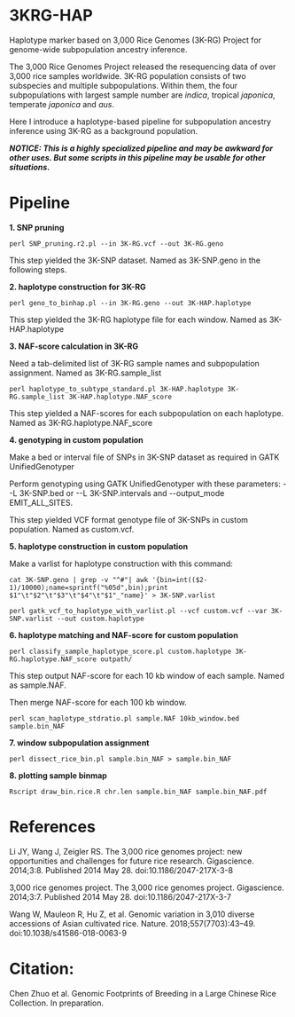 # 3KRG-HAP

Haplotype marker based on 3,000 Rice Genomes (3K-RG) Project for genome-wide subpopulation ancestry inference.

The 3,000 Rice Genomes Project released the resequencing data of over 3,000 rice samples worldwide. 3K-RG population consists of two subspecies and multiple subpopulations. Within them, the four subpopulations with largest sample number are *indica*, tropical *japonica*, temperate *japonica* and *aus*.

Here I introduce a haplotype-based pipeline for subpopulation ancestry inference using 3K-RG as a background population.

***NOTICE: This is a highly specialized pipeline and may be awkward for other uses. But some scripts in this pipeline may be usable for other situations.***


# Pipeline


**1. SNP pruning**

`perl SNP_pruning.r2.pl --in 3K-RG.vcf --out 3K-RG.geno`

This step yielded the 3K-SNP dataset. Named as 3K-SNP.geno in the following steps.


**2. haplotype construction for 3K-RG**

`perl geno_to_binhap.pl --in 3K-RG.geno --out 3K-HAP.haplotype`

This step yielded the 3K-RG haplotype file for each window. Named as 3K-HAP.haplotype


**3. NAF-score calculation in 3K-RG**

Need a tab-delimited list of 3K-RG sample names and subpopulation assignment. Named as 3K-RG.sample_list

`perl haplotype_to_subtype_standard.pl 3K-HAP.haplotype 3K-RG.sample_list 3K-HAP.haplotype.NAF_score`

This step yielded a NAF-scores for each subpopulation on each haplotype. Named as 3K-RG.haplotype.NAF_score


**4. genotyping in custom population**

Make a bed or interval file of SNPs in 3K-SNP dataset as required in GATK UnifiedGenotyper

Perform genotyping using GATK UnifiedGenotyper with these parameters: --L 3K-SNP.bed or --L 3K-SNP.intervals and --output_mode EMIT_ALL_SITES.

This step yielded VCF format genotype file of 3K-SNPs in custom population. Named as custom.vcf.


**5. haplotype construction in custom population**

Make a varlist for haplotype construction with this command:

`cat 3K-SNP.geno | grep -v "^#"| awk '{bin=int(($2-1)/10000);name=sprintf("%05d",bin);print $1"\t"$2"\t"$3"\t"$4"\t"$1"_"name}' > 3K-SNP.varlist`

`perl gatk_vcf_to_haplotype_with_varlist.pl --vcf custom.vcf --var 3K-SNP.varlist --out custom.haplotype`


**6. haplotype matching and NAF-score for custom population**

`perl classify_sample_haplotype_score.pl custom.haplotype 3K-RG.haplotype.NAF_score outpath/`

This step output NAF-score for each 10 kb window of each sample. Named as sample.NAF.

Then merge NAF-score for each 100 kb window.

`perl scan_haplotype_stdratio.pl sample.NAF 10kb_window.bed sample.bin_NAF`


**7. window subpopulation assignment**

`perl dissect_rice_bin.pl sample.bin_NAF > sample.bin_NAF`


**8. plotting sample binmap**

`Rscript draw_bin.rice.R chr.len sample.bin_NAF sample.bin_NAF.pdf`

# References

Li JY, Wang J, Zeigler RS. The 3,000 rice genomes project: new opportunities and challenges for future rice research. Gigascience. 2014;3:8. Published 2014 May 28. doi:10.1186/2047-217X-3-8

3,000 rice genomes project. The 3,000 rice genomes project. Gigascience. 2014;3:7. Published 2014 May 28. doi:10.1186/2047-217X-3-7

Wang W, Mauleon R, Hu Z, et al. Genomic variation in 3,010 diverse accessions of Asian cultivated rice. Nature. 2018;557(7703):43–49. doi:10.1038/s41586-018-0063-9

# Citation:

Chen Zhuo et al. Genomic Footprints of Breeding in a Large Chinese Rice Collection. In preparation.

